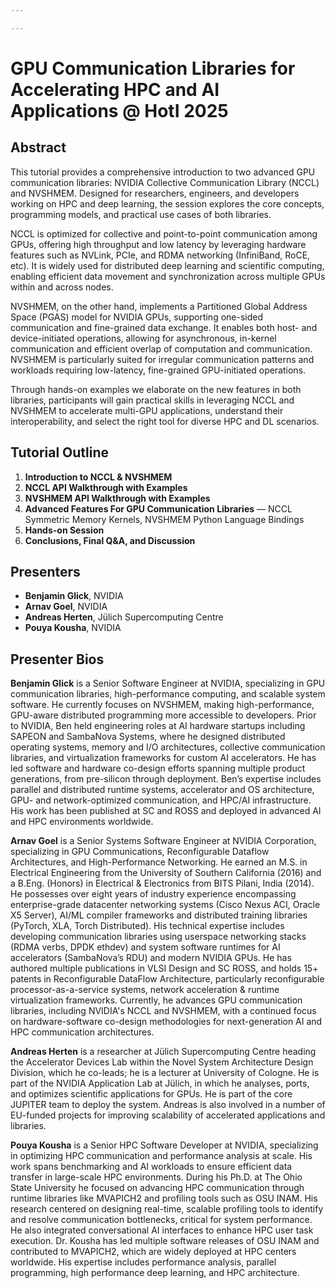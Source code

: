 ```yaml
---

---
```

# GPU Communication Libraries for Accelerating HPC and AI Applications @ HotI 2025


## Abstract

This tutorial provides a comprehensive introduction to two advanced GPU communication libraries: NVIDIA Collective Communication Library (NCCL) and NVSHMEM. Designed for researchers, engineers, and developers working on HPC and deep learning, the session explores the core concepts, programming models, and practical use cases of both libraries. 

NCCL is optimized for collective and point-to-point communication among GPUs, offering high throughput and low latency by leveraging hardware features such as NVLink, PCIe, and RDMA networking (InfiniBand, RoCE, etc). It is widely used for distributed deep learning and scientific computing, enabling efficient data movement and synchronization across multiple GPUs within and across nodes. 

NVSHMEM, on the other hand, implements a Partitioned Global Address Space (PGAS) model for NVIDIA GPUs, supporting one-sided communication and fine-grained data exchange. It enables both host- and device-initiated operations, allowing for asynchronous, in-kernel communication and efficient overlap of computation and communication. NVSHMEM is particularly suited for irregular communication patterns and workloads requiring low-latency, fine-grained GPU-initiated operations. 

Through hands-on examples we elaborate on the new features in both libraries, participants will gain practical skills in leveraging NCCL and NVSHMEM to accelerate multi-GPU applications, understand their interoperability, and select the right tool for diverse HPC and DL scenarios.

## Tutorial Outline 
1. **Introduction to NCCL & NVSHMEM**
2. **NCCL API Walkthrough with Examples** 
3. **NVSHMEM API Walkthrough with Examples** 
4. **Advanced Features For GPU Communication Libraries** — NCCL Symmetric Memory Kernels, NVSHMEM Python Language Bindings
5. **Hands-on Session**
6. **Conclusions, Final Q&A, and Discussion**  

## Presenters
- **Benjamin Glick**, NVIDIA 
- **Arnav Goel**, NVIDIA
- **Andreas Herten**, Jülich Supercomputing Centre
- **Pouya Kousha**, NVIDIA 

## Presenter Bios
**Benjamin Glick** is a Senior Software Engineer at NVIDIA, specializing in GPU communication libraries, high-performance computing, and scalable system software. He currently focuses on NVSHMEM, making high-performance, GPU-aware distributed programming more accessible to  developers.
Prior to NVIDIA, Ben held engineering roles at AI hardware startups including SAPEON and SambaNova Systems, where he designed distributed operating systems, memory and I/O architectures, collective communication libraries, and virtualization frameworks for custom AI accelerators. He has led software and hardware co-design efforts spanning multiple product generations, from pre-silicon through deployment.
Ben’s expertise includes parallel and distributed runtime systems, accelerator and OS architecture, GPU- and network-optimized communication, and HPC/AI infrastructure. His work has been published at SC and ROSS and deployed in advanced AI and HPC environments worldwide.

**Arnav Goel** is a Senior Systems Software Engineer at NVIDIA Corporation, specializing in GPU Communications, Reconfigurable Dataflow Architectures, and High-Performance Networking. He earned an M.S. in Electrical Engineering from the University of Southern California (2016) and a B.Eng. (Honors) in Electrical & Electronics from BITS Pilani, India (2014).
He possesses over eight years of industry experience encompassing enterprise-grade datacenter networking systems (Cisco Nexus ACI, Oracle X5 Server), AI/ML compiler frameworks and distributed training libraries (PyTorch, XLA, Torch Distributed). His technical expertise includes developing communication libraries using userspace networking stacks (RDMA verbs, DPDK ethdev) and system software runtimes for AI accelerators (SambaNova’s RDU) and modern NVIDIA GPUs.
He has authored multiple publications in VLSI Design and SC ROSS, and holds 15+ patents in Reconfigurable DataFlow Architecture, particularly reconfigurable processor-as-a-service systems, network acceleration & runtime virtualization frameworks. Currently, he advances GPU communication libraries, including NVIDIA's NCCL and NVSHMEM, with a continued focus on hardware-software co-design methodologies for next-generation AI and HPC communication architectures.

**Andreas Herten** is a researcher at Jülich Supercomputing Centre heading the Accelerator Devices Lab within the Novel System Architecture Design Division, which he co-leads; he is a lecturer at University of Cologne. He is part of the NVIDIA Application Lab at Jülich, in which he analyses, ports, and optimizes scientific applications for GPUs. He is part of the core JUPITER team to deploy the system. Andreas is also involved in a number of EU-funded projects for improving scalability of accelerated applications and libraries.

**Pouya Kousha** is a Senior HPC Software Developer at NVIDIA, specializing in optimizing HPC communication and performance analysis at scale. His work spans benchmarking and AI workloads to ensure efficient data transfer in large-scale HPC environments.
During his Ph.D. at The Ohio State University he focused on advancing HPC communication through runtime libraries like MVAPICH2 and profiling tools such as OSU INAM. His research centered on designing real-time, scalable profiling tools to identify and resolve communication bottlenecks, critical for system performance. He also integrated conversational AI interfaces to enhance HPC user task execution.
Dr. Kousha has led multiple software releases of OSU INAM and contributed to MVAPICH2, which are widely deployed at HPC centers worldwide. His expertise includes performance analysis, parallel programming, high performance deep learning, and HPC architecture. 
